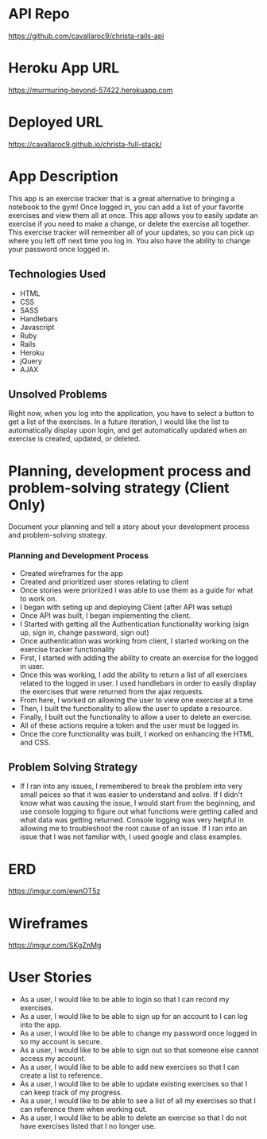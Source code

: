 # API Repo
https://github.com/cavallaroc9/christa-rails-api

# Heroku App URL
https://murmuring-beyond-57422.herokuapp.com

# Deployed URL
https://cavallaroc9.github.io/christa-full-stack/

# App Description
This app is an exercise tracker that is a great alternative to bringing a notebook to the gym! Once logged in, you can add a list of your favorite exercises and view them all at once. This app allows you to easily update an exercise if you need to make a change, or delete the exercise all together. This exercise tracker will remember all of your updates, so you can pick up where you left off next time you log in. You also have the ability to change your password once logged in.

## Technologies Used
* HTML
* CSS
* SASS
* Handlebars
* Javascript
* Ruby
* Rails
* Heroku
* jQuery
* AJAX

## Unsolved Problems
Right now, when you log into the application, you have to select a button to get a list of the exercises. In a future iteration, I would like the list to automatically display upon login, and get automatically updated when an exercise is created, updated, or deleted.

# Planning, development process and problem-solving strategy (Client Only)
Document your planning and tell a story about your development process and problem-solving strategy.

### Planning and Development Process
* Created wireframes for the app
* Created and prioritized user stores relating to client
* Once stories were prioriized I was able to use them as a guide for what to work on.
* I began with seting up and deploying Client (after API was setup)
* Once API was built, I began implementing the client.
* I Started with getting all the Authentication functionality working (sign up, sign in, change password, sign out)
* Once authentication was working from client, I started working on the exercise tracker functionality
* First, I started with adding the ability to create an exercise for the logged in user.
* Once this was working, I add the ability to return a list of all exercises related to the logged in user. I used handlebars in order to easily display the exercises that were returned from the ajax requests.
* From here, I worked on allowing the user to view one exercise at a time
* Then, I built the functionality to allow the user to update a resource.
* Finally, I built out the functionality to allow a user to delete an exercise.
* All of these actions require a token and the user must be logged in.
* Once the core functionality was built, I worked on enhancing the HTML and CSS.

## Problem Solving Strategy
* If I ran into any issues, I remembered to break the problem into very small peices so that it was easier to understand and solve. If I didn't know what was causing the issue, I would start from the beginning, and use console logging to figure out what functions were getting called and what data was getting returned. Console logging was very helpful in allowing me to troubleshoot the root cause of an issue. If I ran into an issue that I was not familiar with, I used google and class examples.

# ERD
https://imgur.com/ewnOT5z

# Wireframes
https://imgur.com/SKgZnMg


# User Stories

- As a user, I would like to be able to login so that I can record my exercises.
- As a user, I would like to be able to sign up for an account to I can log into the app.
- As a user, I would like to be able to change my password once logged in so my account is secure.
- As a user, I would like to be able to sign out so that someone else cannot access my account.
- As a user, I would like to be able to add new exercises so that I can create a list to reference.
- As a user, I would like to be able to update existing exercises so that I can keep track of my progress.
- As a user, I would like to be able to see a list of all my exercises so that I can reference them when working out.
- As a user, I would like to be able to delete an exercise so that I do not have exercises listed that I no longer use.
